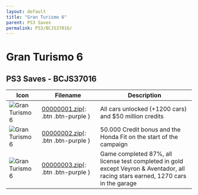 ```yaml
---
layout: default
title: "Gran Turismo 6"
parent: PS3 Saves
permalink: PS3/BCJS37016/
---
```

# Gran Turismo 6

## PS3 Saves - BCJS37016

| Icon | Filename | Description |
|------|----------|-------------|
| ![Gran Turismo 6](ICON0.PNG) | [00000001.zip](00000001.zip){: .btn .btn-purple } | All cars unlocked (+1200 cars) and $50 million credits |
| ![Gran Turismo 6](ICON0.PNG) | [00000002.zip](00000002.zip){: .btn .btn-purple } | 50.000 Credit bonus and the Honda Fit on the start of the campaign |
| ![Gran Turismo 6](ICON0.PNG) | [00000003.zip](00000003.zip){: .btn .btn-purple } | Game completed 87%, all license test completed in gold except Veyron & Aventador, all racing stars earned, 1270 cars in the garage |
